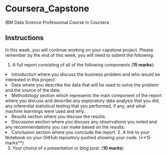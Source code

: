 # Coursera_Capstone
IBM Data Science Professional Course in Coursera

## Instructions
In this week, you will continue working on your capstone project. Please remember by the end of this week, you will need to submit the following:

1. A full report consisting of all of the following components (**15 marks**):
<li> Introduction where you discuss the business problem and who would be interested in this project.
<li> Data where you describe the data that will be used to solve the problem and the source of the data.
<li> Methodology section which represents the main component of the report where you discuss and describe any exploratory data analysis that you did, any inferential statistical testing that you performed, if any, and what machine learnings were used and why.
<li> Results section where you discuss the results.
<li> Discussion section where you discuss any observations you noted and any recommendations you can make based on the results.
<li> Conclusion section where you conclude the report.
2. A link to your Notebook on your GitHub repository pushed showing your code. (**15 marks**)

3. Your choice of a presentation or blog post. (**10 marks**)
  
  
